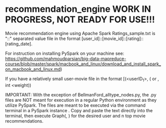 # recommendation_engine WORK IN PROGRESS, NOT READY FOR USE!!!
Movie recommendation engine using Apache Spark
Ratings_sample.txt is "::" separated value file in the format [user_id]::[movie_id]::[rating]::[rating_date]. 

For instruction on installing PySpark on your machine see: https://github.com/mahmoudparsian/big-data-mapreduce-course/blob/master/spark/macbook_and_linux/download_and_install_spark_on_macbook_and_linux.md)

If you have a relatively small user-movie file in the format [(<userID<sub>1</sub>>, (<userID> or <movieID>, int <weight)) 

IMPORTANT: With the exception of BellmanFord_alltype_nodes.py, the .py files are NOT meant for execution in a regular Python environment as they utilize PySpark. The files are meant to be executed via the command terminal in a PySpark instance . Copy and paste the text directly into the terminal, then execute Graph(<desired user id>, <n top movie recommendations>) for the desired user and n top movie recommendations.
  
  

